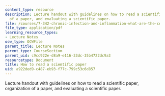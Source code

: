 ```yaml
---
content_type: resource
description: Lecture handout with guidelines on how to read a scientific paper, organization
  of a paper, and evaluating a scientific paper.
file: /courses/7-342-chronic-infection-and-inflammation-what-are-the-consequences-on-your-health-fall-2007/a922ded9c487eb93f77c799c53c6d857_session_1.pdf
file_type: application/pdf
learning_resource_types:
- Lecture Notes
ocw_type: OCWFile
parent_title: Lecture Notes
parent_type: CourseSection
parent_uid: c9cc922e-d8a9-e116-33dc-35b4722dc9a3
resourcetype: Document
title: How to read a scientific paper
uid: a922ded9-c487-eb93-f77c-799c53c6d857
---
```

Lecture handout with guidelines on how to read a scientific paper, organization of a paper, and evaluating a scientific paper.

